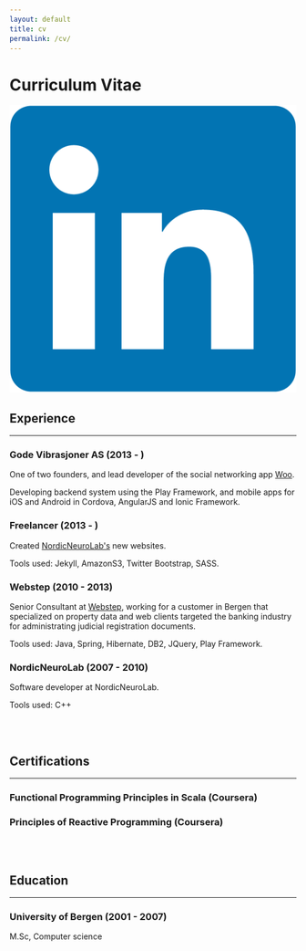 ```yaml
---
layout: default
title: cv
permalink: /cv/
---
```



# Curriculum Vitae

[![link](/assets/linkedin.png "linkedin")](https://www.linkedin.com/pub/mads-lundeland/20/43a/632)

## Experience

***

### Gode Vibrasjoner AS (2013 - )
One of two founders, and lead developer of the social networking app [Woo][woo].

Developing backend system using the Play Framework, and mobile apps for iOS and Android in Cordova, AngularJS and Ionic Framework.

### Freelancer (2013 - )
Created [NordicNeuroLab's][nnl] new websites.

Tools used: Jekyll, AmazonS3, Twitter Bootstrap, SASS.

### Webstep (2010 - 2013)
Senior Consultant at [Webstep][webstep], working for a customer in Bergen that specialized on property data and web clients
targeted the banking industry for administrating judicial registration documents.

Tools used: Java, Spring, Hibernate, DB2, JQuery, Play Framework.

### NordicNeuroLab (2007 - 2010)
Software developer at NordicNeuroLab.

Tools used: C++

<br/>
<br/>


## Certifications

***

### Functional Programming Principles in Scala (Coursera)

### Principles of Reactive Programming (Coursera)


<br/>
<br/>


## Education

***

### University of Bergen (2001 - 2007)

M.Sc, Computer science


[woo]:    http://www.woo-app.com
[nnl]:    http://www.nordicneurolab.com
[webstep]:    http://www.webstep.no